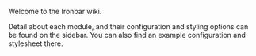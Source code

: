 Welcome to the Ironbar wiki.

Detail about each module, and their configuration and styling options can be found on the sidebar.
You can also find an example configuration and stylesheet there.